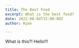 ```yaml
---
title: The Best Food
excerpt: What is the best food?
date: 2022-08-04T15:00:00Z
author: Ryan

---
```

What is this?! Hello!!!
